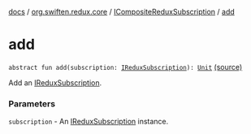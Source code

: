 [docs](../../index.md) / [org.swiften.redux.core](../index.md) / [ICompositeReduxSubscription](index.md) / [add](./add.md)

# add

`abstract fun add(subscription: `[`IReduxSubscription`](../-i-redux-subscription/index.md)`): `[`Unit`](https://kotlinlang.org/api/latest/jvm/stdlib/kotlin/-unit/index.html) [(source)](https://github.com/protoman92/KotlinRedux/tree/master/common\common-core\src\main\kotlin/org/swiften/redux/core/Subscription.kt#L33)

Add an [IReduxSubscription](../-i-redux-subscription/index.md).

### Parameters

`subscription` - An [IReduxSubscription](../-i-redux-subscription/index.md) instance.